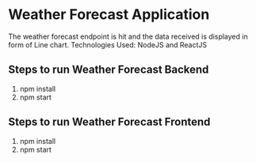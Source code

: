 # Weather Forecast Application

The weather forecast endpoint is hit and the data received is displayed in form of Line chart.
Technologies Used: NodeJS and ReactJS

## Steps to run Weather Forecast Backend

1. npm install
2. npm start

## Steps to run Weather Forecast Frontend

1. npm install
2. npm start
